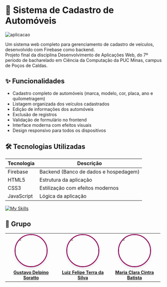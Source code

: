 # 🚗 Sistema de Cadastro de Automóveis
![aplicacao](https://github.com/user-attachments/assets/34760062-5d63-4e15-b922-a9ad31a56ffd)

Um sistema web completo para gerenciamento de cadastro de veículos, desenvolvido com Firebase como backend. <br>
Projeto final da disciplina Desenvolvimento de Aplicações Web, do 7º período de bacharelado em Ciência da Computação da PUC Minas, campus de Poços de Caldas.

## ✨ Funcionalidades

- Cadastro completo de automóveis (marca, modelo, cor, placa, ano e quilometragem)
- Listagem organizada dos veículos cadastrados
- Edição de informações dos automóveis
- Exclusão de registros
- Validação de formulário no frontend
- Interface moderna com efeitos visuais
- Design responsivo para todos os dispositivos

## 🛠 Tecnologias Utilizadas

| Tecnologia       | Descrição                           |
|------------------|-------------------------------------|
| Firebase         | Backend (Banco de dados e hospedagem) |
| HTML5           | Estrutura da aplicação              |
| CSS3            | Estilização com efeitos modernos    |
| JavaScript      | Lógica da aplicação                 |

[![My Skills](https://skillicons.dev/icons?i=firebase,html,css,js)](https://skillicons.dev)
## 👥 Grupo

<div align="center">
  <table>
    <tr>
      <td align="center" width="150">
        <a href="https://github.com/GSoratto">
          <img src="https://github.com/GSoratto.png" width="100" style="border-radius: 50%; border: 3px solid #971264; box-shadow: 0 4px 8px rgba(0,0,0,0.1);"/>
          <br />
          <sub style="font-size: 14px; margin-top: 8px; display: block;">
            <b>Gustavo Delpino Soratto</b>
          </sub>
        </a>
      </td>
      <td align="center" width="150">
        <a href="https://github.com/LuizLich">
          <img src="https://github.com/LuizLich.png" width="100" style="border-radius: 50%; border: 3px solid #971264; box-shadow: 0 4px 8px rgba(0,0,0,0.1);"/>
          <br />
          <sub style="font-size: 14px; margin-top: 8px; display: block;">
            <b>Luiz Felipe Terra da Silva</b>
          </sub>
        </a>
      </td>
      <td align="center" width="150">
        <a href="https://github.com/mahoeee3">
          <img src="https://github.com/mahoeee3.png" width="100" style="border-radius: 50%; border: 3px solid #971264; box-shadow: 0 4px 8px rgba(0,0,0,0.1);"/>
          <br />
          <sub style="font-size: 14px; margin-top: 8px; display: block;">
            <b>Maria Clara Cintra Batista</b>
          </sub>
        </a>
      </td>
    </tr>
  </table>
</div>
